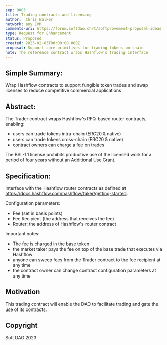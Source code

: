 ```yaml
---
sep: 0003
title: Trading contracts and licensing
author:  Chris Walker
network: any EVM
comments-uri: https://forum.softdao.ch/t/softprovement-proposal-ideas
type: Request for Enhancement
status: Proposed
created: 2023-02-03T00:00:00.000Z
proposal: Support core primitives for trading tokens on-chain
note: The reference contract wraps Hashflow's trading interface
---
```


## Simple Summary:
Wrap Hashflow contracts to support fungible token trades and swap licenses to reduce competitive commercial applications

## Abstract:
The Trader contract wraps Hashflow's RFQ-based router contracts, enabling:
* users can trade tokens intra-chain (ERC20 & native)
* users can trade tokens cross-chain (ERC20 & native)
* contract owners can charge a fee on trades

The BSL-1.1 license prohibits productive use of the licensed work for a period of four years without an Additional Use Grant.

## Specification:
Interface with the Hashflow router contracts as defined at https://docs.hashflow.com/hashflow/taker/getting-started.

Configuration parameters:
* Fee (set in basis points)
* Fee Recipient (the address that receives the fee)
* Router: the address of Hashflow's router contract

Important notes:
* The fee is charged in the base token
* the market taker pays the fee on top of the base trade that executes via Hashflow
* anyone can sweep fees from the Trader contract to the fee recipient at any time
* the contract owner can change contract configuration parameters at any time

## Motivation
This trading contract will enable the DAO to facilitate trading and gate the use of its contracts.

## Copyright
Soft DAO 2023
